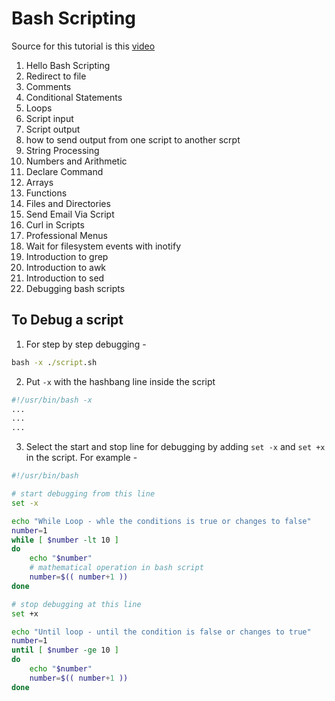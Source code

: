 # Bash Scripting
Source for this tutorial is this [video](https://www.youtube.com/watch?v=e7BufAVwDiM)
1. Hello Bash Scripting
2. Redirect to file
3. Comments
4. Conditional Statements
5. Loops
6. Script input
7. Script output
8. how to send output from one script to another scrpt
9. String Processing
10. Numbers and Arithmetic
11. Declare Command
12. Arrays
13. Functions
14. Files and Directories
15. Send Email Via Script
16. Curl in Scripts
17. Professional Menus
18. Wait for filesystem events with inotify
19. Introduction to grep
20. Introduction to awk
21. Introduction to sed
22. Debugging bash scripts

## To Debug a script
1. For step by step debugging -
```cmd
bash -x ./script.sh
```
2. Put `-x` with the hashbang line inside the script
```bash
#!/usr/bin/bash -x
...
...
...
```

3. Select the start and stop line for debugging by adding `set -x` and `set +x` in the script. For example -
```bash
#!/usr/bin/bash

# start debugging from this line
set -x

echo "While Loop - whle the conditions is true or changes to false"
number=1
while [ $number -lt 10 ]
do
    echo "$number"
    # mathematical operation in bash script
    number=$(( number+1 ))
done

# stop debugging at this line
set +x

echo "Until loop - until the condition is false or changes to true"
number=1
until [ $number -ge 10 ]
do
    echo "$number"
    number=$(( number+1 ))
done
```